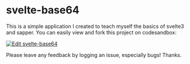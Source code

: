 # svelte-base64

This is a simple application I created to teach myself the basics of svelte3 and sapper. You can easily view and fork this project on codesandbox:

[![Edit svelte-base64](https://codesandbox.io/static/img/play-codesandbox.svg)](https://codesandbox.io/s/github/a-luna/svelte-base64?fontsize=12&hidenavigation=1&theme=dark)

Please leave any feedback by logging an issue, especially bugs! Thanks.
